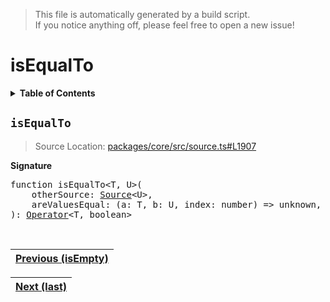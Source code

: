 > This file is automatically generated by a build script.<br>If you notice anything off, please feel free to open a new issue!

# isEqualTo

<details><summary><b>Table of Contents</b></summary><br>

1. [<code>isEqualTo</code>](#isEqualTo)</details>

## <a name="isEqualTo"></a><code>isEqualTo</code>

> Source Location: [packages\/core\/src\/source.ts#L1907](..\/..\/packages\/core\/src\/source.ts#L1907)

<b>Signature</b>

<pre>function isEqualTo&lt;T, U&gt;(<br>    otherSource: <a href="../03-api-source/00-Source.md#Source-Interface">Source</a>&lt;U&gt;,<br>    areValuesEqual: (a: T, b: U, index: number) =&gt; unknown,<br>): <a href="000-Operator.md#Operator">Operator</a>&lt;T, boolean&gt;</pre><br>

| [Previous \(isEmpty\)](036-isEmpty.md#readme) |
| --- |

<div align="right">

| [Next \(last\)](038-last.md#readme) |
| --- |
</div>
